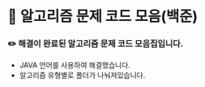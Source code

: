 # 📕 알고리즘 문제 코드 모음(백준)

### ✏️ 해결이 완료된 알고리즘 문제 코드 모음집입니다.
- JAVA 언어를 사용하여 해결했습니다.
- 알고리즘 유형별로 폴더가 나눠져있습니다.